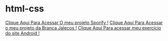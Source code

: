 # html-css
<a href="https://guilhermecunha1.github.io/html-css/Projetos/Spotify/index.html" target="_blank">Clique Aqui Para Acessar O meu projeto Sporify !</a>
<a href="https://Guilhermecunha1/html-css/Projetos/Branca/branca.html" target="_blank">Clique Aqui Para Acessar o meu projeto da Branca Jalecos !</a>
<a href="https://Guilhermecunha1/html-css/Desafios/Desafio 10 (aula)/index.html">Clique Aqui Para acessar meu exercicio do site Android !</a>
